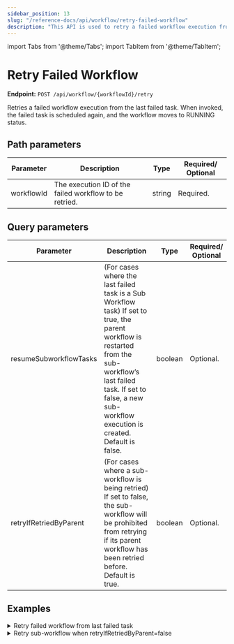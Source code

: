 ```yaml
---
sidebar_position: 13
slug: "/reference-docs/api/workflow/retry-failed-workflow"
description: "This API is used to retry a failed workflow execution from the last failed task."
---
```


import Tabs from '@theme/Tabs';
import TabItem from '@theme/TabItem';

# Retry Failed Workflow

**Endpoint:** `POST /api/workflow/{workflowId}/retry`

Retries a failed workflow execution from the last failed task. When invoked, the failed task is scheduled again, and the workflow moves to RUNNING status.

## Path parameters

| Parameter  | Description | Type | Required/ Optional |
| ---------- | ----------- | ---- | ----------------- |
| workflowId | The execution ID of the  failed workflow to be retried. | string | Required. |

## Query parameters

| Parameter  | Description | Type | Required/ Optional |
| ---------- | ----------- | ---- | ----------------- |
| resumeSubworkflowTasks | (For cases where the last failed task is a Sub Workflow task) If set to true, the parent workflow is restarted from the sub-workflow’s last failed task. If set to false, a new sub-workflow execution is created. Default is false. | boolean | Optional. |
| retryIfRetriedByParent | (For cases where a sub-workflow is being retried) If set to false, the sub-workflow will be prohibited from retrying if its parent workflow has been retried before. Default is true. | boolean | Optional. |

## Examples

<details><summary>Retry failed workflow from last failed task</summary>

**Request**

```
curl -X 'POST' \
  'https://&lt;YOUR-CLUSTER>/api/workflow/2ce9207f-d4a6-11ef-87b1-b2b27c52ebde/retry?resumeSubworkflowTasks=false&retryIfRetriedByParent=true' \
  -H 'accept: */*' \
  -H 'X-Authorization: &lt;TOKEN>' \
  -d ''
```

**Response**

Returns 204 No Content, indicating that the workflow execution has been restarted successfully from the last failed task.

</details>


<details><summary>Retry sub-workflow when retryIfRetriedByParent=false</summary>

**Request**

```
curl -X 'POST' \
  'https://&lt;YOUR_CLUSTER>/api/workflow/1f920305-da0c-11ef-a114-0af1b159704e/retry?resumeSubworkflowTasks=false&retryIfRetriedByParent=false' \
  -H 'accept: */*' \
  -H 'X-Authorization: &lt;TOKEN>' \
  -d ''
```

**Response**

```
{
  "status": 400,
  "message": "Parent task 1f8f6af4-da0c-11ef-a114-0af1b159704e of workflow 19c1d273-da0c-11ef-87b1-b2b27c52ebde is already retried, retrying subworkflow 1f920305-da0c-11ef-a114-0af1b159704e is prohibited because retryIfHasParent=false in retry request",
  "instance": "orkes-conductor-deployment-64f9978cfc-r8ftz",
  "retryable": false
}
```

</details>